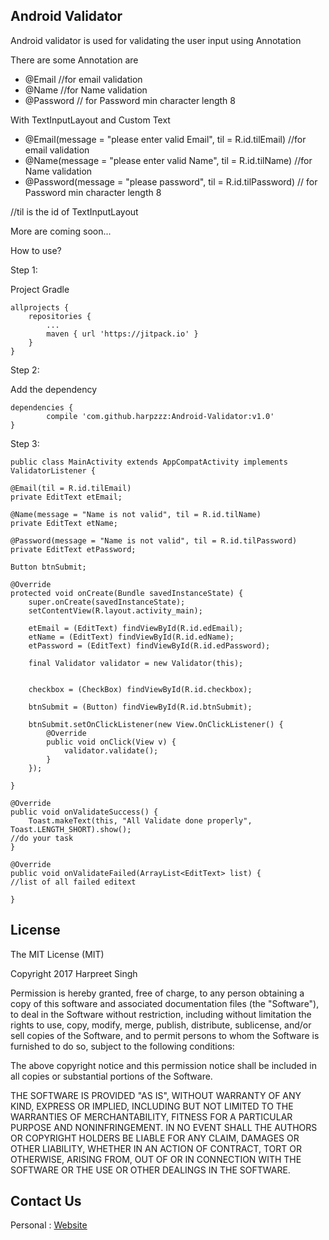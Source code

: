 ## **Android Validator**

 Android validator is used for validating the user input using Annotation 

There are some Annotation are 

*  @Email //for email validation  
*  @Name  //for Name validation 
*  @Password // for Password min character length 8

With TextInputLayout and Custom Text

*  @Email(message = "please enter valid Email", til = R.id.tilEmail) //for email validation  
*  @Name(message = "please enter valid Name", til = R.id.tilName)  //for Name validation 
*  @Password(message = "please password", til = R.id.tilPassword) // for Password min character length 8 

//til is the id of TextInputLayout  

More are coming soon...

How to use?


Step 1:

Project Gradle 

	allprojects {
		repositories {
			...
			maven { url 'https://jitpack.io' }
		}
	}

Step 2:

Add the dependency

	dependencies {
	        compile 'com.github.harpzzz:Android-Validator:v1.0'
	}



Step 3:

    public class MainActivity extends AppCompatActivity implements ValidatorListener {

    @Email(til = R.id.tilEmail)
    private EditText etEmail;

    @Name(message = "Name is not valid", til = R.id.tilName)
    private EditText etName;

    @Password(message = "Name is not valid", til = R.id.tilPassword)
    private EditText etPassword;

    Button btnSubmit;

    @Override
    protected void onCreate(Bundle savedInstanceState) {
        super.onCreate(savedInstanceState);
        setContentView(R.layout.activity_main);

        etEmail = (EditText) findViewById(R.id.edEmail);
        etName = (EditText) findViewById(R.id.edName);
        etPassword = (EditText) findViewById(R.id.edPassword);

        final Validator validator = new Validator(this);


        checkbox = (CheckBox) findViewById(R.id.checkbox);

        btnSubmit = (Button) findViewById(R.id.btnSubmit);

        btnSubmit.setOnClickListener(new View.OnClickListener() {
            @Override
            public void onClick(View v) {
                validator.validate();
            }
        });

    }

    @Override
    public void onValidateSuccess() {
        Toast.makeText(this, "All Validate done properly", Toast.LENGTH_SHORT).show();
	//do your task 
    }

    @Override
    public void onValidateFailed(ArrayList<EditText> list) {
	//list of all failed editext

    }


## **License**
The MIT License (MIT)

Copyright 2017 Harpreet Singh

Permission is hereby granted, free of charge, to any person obtaining a copy of this software and associated documentation files (the "Software"), to deal in the Software without restriction, including without limitation the rights to use, copy, modify, merge, publish, distribute, sublicense, and/or sell copies of the Software, and to permit persons to whom the Software is furnished to do so, subject to the following conditions:

The above copyright notice and this permission notice shall be included in all copies or substantial portions of the Software.

THE SOFTWARE IS PROVIDED "AS IS", WITHOUT WARRANTY OF ANY KIND, EXPRESS OR IMPLIED, INCLUDING BUT NOT LIMITED TO THE WARRANTIES OF MERCHANTABILITY, FITNESS FOR A PARTICULAR PURPOSE AND NONINFRINGEMENT. IN NO EVENT SHALL THE AUTHORS OR COPYRIGHT HOLDERS BE LIABLE FOR ANY CLAIM, DAMAGES OR OTHER LIABILITY, WHETHER IN AN ACTION OF CONTRACT, TORT OR OTHERWISE, ARISING FROM, OUT OF OR IN CONNECTION WITH THE SOFTWARE OR THE USE OR OTHER DEALINGS IN THE SOFTWARE.

## **Contact Us**

Personal : [Website](http://www.harpz.890m.com/)
